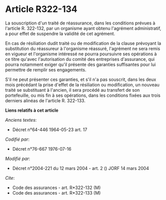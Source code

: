 # Article R322-134

La souscription d'un traité de réassurance, dans les conditions prévues à l'article R. 322-132, par un organisme ayant obtenu
l'agrément administratif, a pour effet de suspendre la validité de cet agrément.

En cas de résiliation dudit traité ou de modification de la clause prévoyant la substitution du réassureur à l'organisme
réassuré, l'agrément ne sera remis en vigueur et l'organisme intéressé ne pourra poursuivre ses opérations à ce titre qu'avec
l'autorisation du comité des entreprises d'assurance, qui pourra notamment exiger qu'il présente des garanties suffisantes
pour lui permettre de remplir ses engagements.

S'il ne peut présenter ces garanties, et s'il n'a pas souscrit, dans les deux mois précédant la prise d'effet de la
résiliation ou modification, un nouveau traité se substituant à l'ancien, il sera procédé au transfert de son portefeuille,
ou mis fin à ses opérations, dans les conditions fixées aux trois derniers alinéas de l'article R. 322-133.

**Liens relatifs à cet article**

_Anciens textes_:

  - Décret n°64-446 1964-05-23 art. 17

_Codifié par_:

  - Décret n°76-667 1976-07-16

_Modifié par_:

  - Décret n°2004-221 du 12 mars 2004 - art. 2 () JORF 14 mars 2004

_Cite_:

  - Code des assurances - art. R*322-132 (M)
  - Code des assurances - art. R*322-133 (M)
